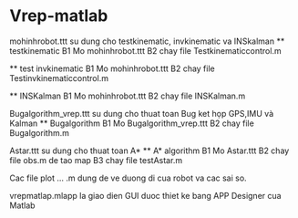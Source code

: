 # Vrep-matlab
mohinhrobot.ttt su dung cho testkinematic, invkinematic va INSkalman
** testkinematic
    B1 Mo mohinhrobot.ttt
    B2 chay file Testkinematiccontrol.m

** test invkinematic
    B1 Mo mohinhrobot.ttt
    B2 chay file Testinvkinematiccontrol.m

** INSKalman
    B1 Mo mohinhrobot.ttt
    B2 chay file INSKalman.m

Bugalgorithm_vrep.ttt su dung cho thuat toan Bug ket họp GPS,IMU và Kalman
** Bugalgorithm
   B1 Mo Bugalgorithm_vrep.ttt
   B2 chay file Bugalgorithm.m

Astar.ttt su dung cho thuat toan A*
** A* algorithm
   B1 Mo Astar.ttt
   B2 chay file obs.m de tao map
   B3 chay file testAstar.m 
   
Cac file plot ... .m dung de ve duong di cua robot va cac sai so.
 
vrepmatlap.mlapp la giao dien GUI duoc thiet ke bang APP Designer cua Matlab 


